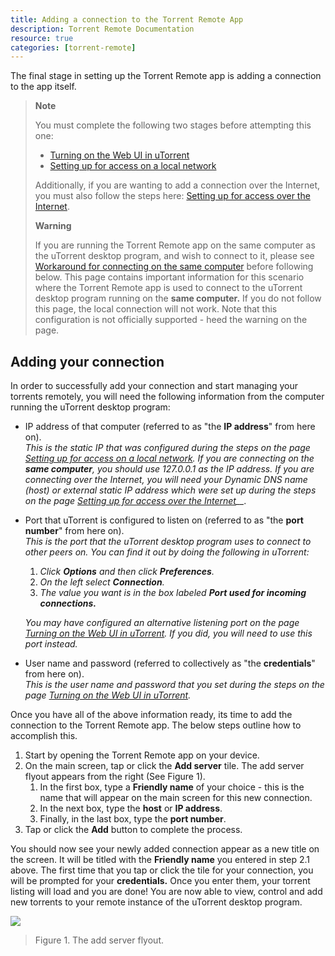 ```yaml
---
title: Adding a connection to the Torrent Remote App
description: Torrent Remote Documentation
resource: true
categories: [torrent-remote]
---
```


The final stage in setting up the  Torrent Remote app  is adding a connection to the app itself.

> **Note**
> 
> You must complete the following two stages before attempting this one:
> 
> -   [Turning on the Web UI in uTorrent](https://docs.scidoner.com/display/UCD/Turning+on+the+Web+UI+in+uTorrent)
> -   [Setting up for access on a local network](https://docs.scidoner.com/display/UCD/Setting+up+for+access+on+a+local+network)
> 
> Additionally, if you are wanting to add a connection over the
> Internet, you must also follow the steps here:  [Setting up for access
> over the
> Internet](https://docs.scidoner.com/display/UCD/Setting+up+for+access+over+the+Internet).
> 
> **Warning**
> 
> If you are running the  Torrent Remote app  on the same computer as
> the uTorrent desktop program, and wish to connect to it, please see 
> [Workaround for connecting on the same
> computer](https://docs.scidoner.com/display/UCD/Workaround+for+connecting+on+the+same+computer)
> before following below. This page contains important information for
> this scenario where the  Torrent Remote app  is used to connect to the
> uTorrent desktop program running on the **same computer.**  If you do
> not follow this page, the local connection will not work. Note that
> this configuration is not officially supported - heed the warning on
> the page.

## Adding your connection

In order to successfully add your connection and start managing your torrents remotely, you will need the following information from the computer running the uTorrent desktop program:

-   IP address of that computer (referred to as "the **IP address**" from here on).  
    _This is the static IP that was configured during the steps on the page  [Setting up for access on a local network](https://docs.scidoner.com/display/UCD/Setting+up+for+access+on+a+local+network). If you are connecting on the **same computer**, you should use 127.0.0.1 as the IP address. If you are connecting over the Internet, you will need your Dynamic DNS name (host) or external static IP address which were set up during the steps on the page  [Setting up for access over the Internet](https://docs.scidoner.com/display/UCD/Setting+up+for+access+over+the+Internet)__._  
      
    
-   Port that uTorrent is configured to listen on (referred to as "the  **port**  **number**" from here on).  
    _This is the port that the uTorrent desktop program uses to connect to other peers on. You can find it out by doing the following in uTorrent:_  
    
    1.  _Click  **Options**  and then click  **Preferences**._
    2.  _On the left select  **Connection**._
    3.  _The value you want is in the box labeled **Port used for incoming connections.**_
    
    _You may have configured an alternative listening port on the page  [Turning on the Web UI in uTorrent](https://docs.scidoner.com/display/UCD/Turning+on+the+Web+UI+in+uTorrent). If you did, you will need to use this port instead._  
      
    
-   User name and password (referred to collectively as "the  **credentials**" from here on).  
    _This is the user name and password that you set during the steps on the page  [Turning on the Web UI in uTorrent](https://docs.scidoner.com/display/UCD/Turning+on+the+Web+UI+in+uTorrent)._

Once you have all of the above information ready, its time to add the connection to the  Torrent Remote app. The below steps outline how to accomplish this.

1.  Start by opening the  Torrent Remote app  on your device.
2.  On the main screen, tap or click the  **Add server** tile. The add server flyout appears from the right (See Figure 1).  
    1.  In the first box, type a  **Friendly name**  of your choice - this is the name that will appear on the main screen for this new connection.
    2.  In the next box, type the  **host**  or  **IP address**.
    3.  Finally, in the last box, type the  **port number**.
3.  Tap or click the  **Add** button to complete the process.

You should now see your newly added connection appear as a new title on the screen. It will be titled with the **Friendly name**  you entered in step 2.1 above. The first time that you tap or click the tile for your connection, you will be prompted for your **credentials.**  Once you enter them, your torrent listing will load and you are done! You are now able to view, control and add new torrents to your remote instance of the uTorrent desktop program.

![](https://docs.scidoner.com/download/attachments/1835081/screenshot_01032013_162655.png?version=1&modificationDate=1357201690000&api=v2)
> Figure 1. The add server flyout.


